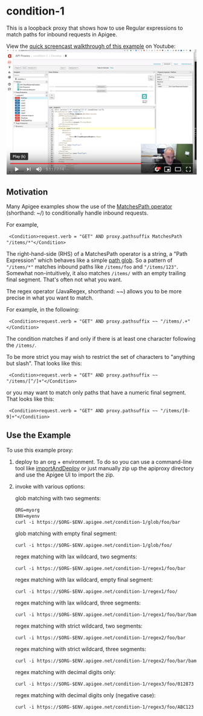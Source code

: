 # condition-1

This is a loopback proxy that shows how to use Regular expressions to match paths for inbound requests in
Apigee.

View the [quick screencast walkthrough of this
example](https://youtu.be/eDKFme9PsaY) on Youtube:
[![image](./img/screenshot-20191205-124458.png)](https://youtu.be/eDKFme9PsaY)

## Motivation

Many Apigee examples show the use of the [MatchesPath
operator](https://docs.apigee.com/api-platform/reference/conditions-reference#operators)
(shorthand: ~/) to conditionally handle inbound requests.

For example,
```
 <Condition>request.verb = "GET" AND proxy.pathsuffix MatchesPath "/items/*"</Condition>
```

The right-hand-side (RHS) of a MatchesPath operator is a string, a "Path Expression"
which behaves like a simple [path
glob](https://en.wikipedia.org/wiki/Glob_(programming)).
So a pattern of `"/items/*"` matches inbound paths like `/items/foo` and
`"/items/123"`. Somewhat non-intuitively, it also matches `/items/` with an
empty trailing final segment. That's often not what you want.

The regex operator (JavaRegex, shorthand: ~~) allows you to be more precise in what you want to match.

For example, in the following:
```
 <Condition>request.verb = "GET" AND proxy.pathsuffix ~~ "/items/.+"</Condition>
```

The condition matches if and only if there is at least one character following
the `/items/`.

To be more strict you may wish to restrict the set of characters to "anything
but slash". That looks like this:
```
 <Condition>request.verb = "GET" AND proxy.pathsuffix ~~ "/items/[^/]+"</Condition>
```

or you may want to match only paths that have a numeric final segment. That
looks like this:

```
 <Condition>request.verb = "GET" AND proxy.pathsuffix ~~ "/items/[0-9]+"</Condition>
```


## Use the Example

To use this example proxy:

1. deploy to an org + environment.
   To do so you can use a command-line tool like [importAndDeploy](https://github.com/DinoChiesa/apigee-edge-js/blob/master/examples/importAndDeploy.js) or just
   manually zip up the apiproxy directory and use the Apigee UI to import the zip.

2. invoke with various options:

   glob matching with two segments:
   ```
   ORG=myorg
   ENV=myenv
   curl -i https://$ORG-$ENV.apigee.net/condition-1/glob/foo/bar
   ```
   glob matching with empty final segment:

   ```
   curl -i https://$ORG-$ENV.apigee.net/condition-1/glob/foo/
   ```

   regex matching with lax wildcard, two segments:
   ```
   curl -i https://$ORG-$ENV.apigee.net/condition-1/regex1/foo/bar
   ```
   regex matching with lax wildcard, empty final segment:
   ```
   curl -i https://$ORG-$ENV.apigee.net/condition-1/regex1/foo/
   ```
   regex matching with lax wildcard, three segments:
   ```
   curl -i https://$ORG-$ENV.apigee.net/condition-1/regex1/foo/bar/bam
   ```

   regex matching with strict wildcard, two segments:
   ```
   curl -i https://$ORG-$ENV.apigee.net/condition-1/regex2/foo/bar
   ```
   regex matching with strict wildcard, three segments:
   ```
   curl -i https://$ORG-$ENV.apigee.net/condition-1/regex2/foo/bar/bam
   ```

   regex matching with decimal digits only:
   ```
   curl -i https://$ORG-$ENV.apigee.net/condition-1/regex3/foo/012873
   ```

   regex matching with decimal digits only (negative case):
   ```
   curl -i https://$ORG-$ENV.apigee.net/condition-1/regex3/foo/ABC123
   ```
